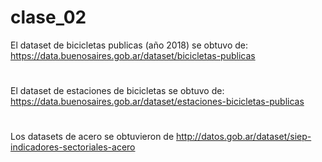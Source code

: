 # clase_02
El dataset de bicicletas publicas (año 2018) se obtuvo de: https://data.buenosaires.gob.ar/dataset/bicicletas-publicas
#
El dataset de estaciones de bicicletas se obtuvo de: https://data.buenosaires.gob.ar/dataset/estaciones-bicicletas-publicas
#
Los datasets de acero se obtuvieron de http://datos.gob.ar/dataset/siep-indicadores-sectoriales-acero

